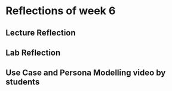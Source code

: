 # Reflections of week 6

## Lecture Reflection

## Lab Reflection

## Use Case and Persona Modelling video by students
